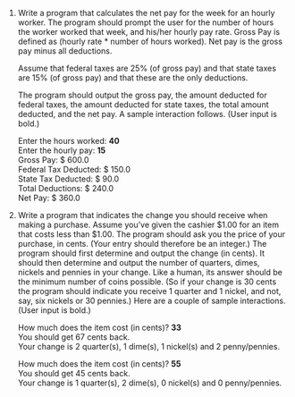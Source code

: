 1. Write a program that calculates the net pay for the week for an hourly worker. The program should prompt the user for the number of hours the worker worked that week, and his/her hourly pay rate. Gross Pay is defined as (hourly rate * number of hours worked). Net pay is the gross pay minus all deductions.

	Assume that federal taxes are 25% (of gross pay) and that state taxes are 15% (of gross pay) and that these are the only deductions.

	The program should output the gross pay, the amount deducted for federal taxes, the amount deducted for state taxes, the total amount deducted, and the net pay. A sample interaction follows. (User input is bold.)

	Enter the hours worked: **40**<br>
	Enter the hourly pay: **15**<br>
	Gross Pay: $ 600.0<br>
	Federal Tax Deducted: $ 150.0<br>
	State Tax Deducted: $ 90.0<br>
	Total Deductions: $ 240.0<br>
	Net Pay: $ 360.0

2. Write a program that indicates the change you should receive when making a purchase. Assume you’ve given the cashier $1.00 for an item that costs less than $1.00. The program should ask you the price of your purchase, in cents. (Your entry should therefore be an integer.) The program should first determine and output the change (in cents). It should then determine and output the number of quarters, dimes, nickels and pennies in your change. Like a human, its answer should be the minimum number of coins possible. (So if your change is 30 cents the program should indicate you receive 1 quarter and 1 nickel, and not, say, six nickels or 30 pennies.) Here are a couple of sample interactions. (User input is bold.)

	How much does the item cost (in cents)? **33**<br>
	You should get 67 cents back.<br>
	Your change is 2 quarter(s), 1 dime(s), 1 nickel(s) and 2 penny/pennies.

	How much does the item cost (in cents)? **55**<br>
	You should get 45 cents back.<br>
	Your change is 1 quarter(s), 2 dime(s), 0 nickel(s) and 0 penny/pennies.
